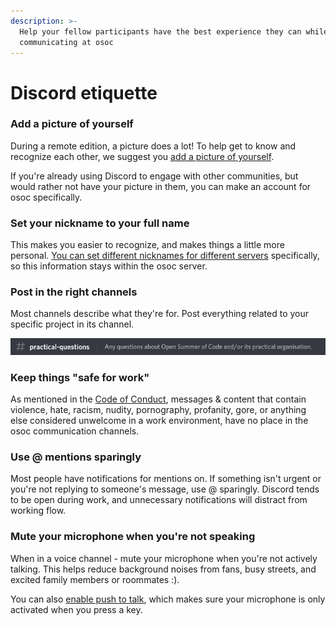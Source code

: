 ```yaml
---
description: >-
  Help your fellow participants have the best experience they can while
  communicating at osoc
---
```


# Discord etiquette

### Add a picture of yourself

During a remote edition, a picture does a lot! To help get to know and recognize each other, we suggest you [add a picture of yourself](https://support.discord.com/hc/en-us/articles/204156688-How-do-I-change-my-avatar-?page=1). 

If you're already using Discord to engage with other communities, but would rather not have your picture in them, you can make an account for osoc specifically.



### Set your nickname to your full name

This makes you easier to recognize, and makes things a little more personal. [You can set different nicknames for different servers](https://help.osoc.be/global/tools/discord/setting-your-nickname) specifically, so this information stays within the osoc server.



### Post in the right channels

Most channels describe what they're for. Post everything related to your specific project in its channel.

![](../../.gitbook/assets/channel-description.png)



### Keep things "safe for work"

As mentioned in the [Code of Conduct](https://help.osoc.be/global/students/the-student-job/code-of-conduct), messages & content that contain violence, hate, racism, nudity, pornography, profanity, gore, or anything else considered unwelcome in a work environment, have no place in the osoc communication channels.



### Use @ mentions sparingly

Most people have notifications for mentions on. If something isn't urgent or you're not replying to someone's message, use @ sparingly. Discord tends to be open during work, and unnecessary notifications will distract from working flow.



### Mute your microphone when you're not speaking

When in a voice channel - mute your microphone when you're not actively talking. This helps reduce background noises from fans, busy streets, and excited family members or roommates :\). 

You can also [enable push to talk](https://support.discord.com/hc/en-us/articles/211376518-Voice-Input-Modes-101-Push-to-Talk-Voice-Activated-?page=2), which makes sure your microphone is only activated when you press a key.





